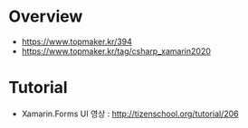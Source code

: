 # Overview 
- https://www.topmaker.kr/394
- https://www.topmaker.kr/tag/csharp_xamarin2020

# Tutorial
- Xamarin.Forms UI 영상 : http://tizenschool.org/tutorial/206